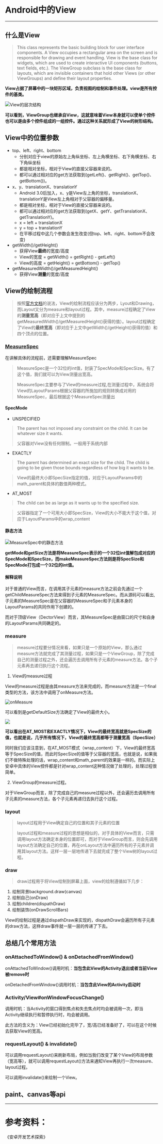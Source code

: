 # Android中的View

***

## 什么是View

> This class represents the basic building block for user interface components. A View occupies a rectangular area on the screen and is responsible for drawing and event handling. View is the base class for widgets, which are used to create interactive UI components (buttons, text fields, etc.). The ViewGroup subclass is the base class for layouts, which are invisible containers that hold other Views (or other ViewGroups) and define their layout properties.

**View占据了屏幕中的一块矩形区域，负责视图的绘制和事件处理。view是所有控件的基类。**

![View的层次结构](https://raw.githubusercontent.com/WecanStudio/Android/master/%E5%9B%BE%E7%89%87/view.png)

**可以看到，ViewGroup也继承自View，这就意味着View本身就可以使单个控件也可以是由多个控件组成的一组控件。通过这种关系就形成了View的树形结构。**

## View中的位置参数
- top、left、right、bottom
	- 分别对应于view的原始左上角纵坐标、左上角横坐标、右下角横坐标、右下角纵坐标
	- 都是相对坐标，相对于View的直接父容器来说的。
	- 都可以通过相对应的get方法获取到(getLeft()、getRight()、getTop()、getBottom())。
- x、y、translationX、translationY
	- Android 3.0后加入，x、y是View左上角的坐标，translationX、translationY是View左上角相对于父容器的偏移量。
	- 都是相对坐标，相对于View的直接父容器来说的。
	- 都可以通过相对应的get方法获取到(getX、getY、getTranslationX、getTranslationY)。
	- x = left + translationX
	- y = top + translationY
	- 在平移过程中这几个参数会发生改变(但top、left、right、bottom不会改变)
- getWidth()/getHeight()
	- 获得View**最终**的宽度/高度
	- View的宽度 = getWidth() = getRight() - getLeft()
	- View的高度 = getHeight() = getBottom() - getTop()
- getMeasuredWidth()/getMeasuredHeight()
	- 获得View**测量**的宽度/高度

## View的绘制流程

> 按照[官方文档](https://developer.android.com/reference/android/view/View.html)的说法，View的绘制流程应该分为两步，Lyout和Drawing，而Layout又分为measure和layout过程。其中，measure过程确定了View的**测量宽高**（即对应于上文中提到的getMeasuredWidth()/getMeasuredHeight()获得的值）。layout过程确定了View的**最终宽高**（即对应于上文中getWidth()/getHeight()获得的值）和四个顶点的位置。

### [MeasureSpec](https://android.googlesource.com/platform/frameworks/base/+/refs/heads/master/core/java/android/view/View.java)

在讲解具体的流程前，还需要理解MeasureSpec

> MeasureSpec是一个32位的int值，封装了SpecMode和SpecSize。有了这个值，我们就可以为View测量出宽高。
> 
> MeasureSpec主要参与了View的measure过程,在测量过程中，系统会将View的LayoutParams根据父容器的所施加的规则转换成对用的MeasureSpec，最后根据这个MeasureSpec测量出
#### SpecMode

- UNSPECIFIED
> The parent has not imposed any constraint on the child. It can be whatever size it wants.
> 
> 父容器对View没有任何限制。一般用于系统内部

- EXACTLY
> The parent has determined an exact size for the child. The child is going to be given those bounds regardless of how big it wants to be.

> View的最终大小即SpecSize指定的值，对应于LayoutParams中的math_parent和具体的数值两种模式。

- AT_MOST
> The child can be as large as it wants up to the specified size.

> 父容器指定了一个可用大小即SpecSize，View的大小不能大于这个值，对应于LayoutParams中的wrap_content

#### 静态方法
![MeasureSpec中的静态方法](https://raw.githubusercontent.com/WecanStudio/Android/master/%E5%9B%BE%E7%89%87/MeasureSpec%E7%9A%84%E9%9D%99%E6%80%81%E6%96%B9%E6%B3%95.png)

**getMode和getSize方法是将MeasureSpec表示的一个32位int值解包成对应的SpecMode和SpecSize，而makeMeasureSpec方法则是将SpecSize和SpecMode打包成一个32位的int值。**

#### 解释说明

对于普通的View而言，在调用其子元素的measure方法之前会先通过一个getChildMeasureSpec方法来得到子元素的MeasureSpec。而从源码可以看出,子元素的MeasureSpec是在父容器的MeasureSpec和子元素本身的LayoutParams的共同作用下创建的。

而对于顶级View（DectorView）而言，其MeasureSpec是由窗口的尺寸和自身的LayoutParams共同确定的。

### measure

> measure过程要分情况来看，如果只是一个原始的View，那么通过measure方法就完成了其测量过程，如果只是一个ViewGroup，除了完成自己的测量过程之外，还会遍历去调用所有子元素的measure方法。各个子元素再去递归执行这个流程。

1. View的measure过程
	
View的measure过程是由其measure方法来完成的，而measure方法是一个final类型的方法，该方法中调用了onMeasure方法。
	
![onMeasure](https://raw.githubusercontent.com/WecanStudio/Android/master/%E5%9B%BE%E7%89%87/onMeasure.png)

可以看到是getDefaultSize方法确定了View的最终大小。
	
![](https://raw.githubusercontent.com/WecanStudio/Android/master/%E5%9B%BE%E7%89%87/defaultSize.png)

**可以看出在AT_MOST和EXACTLY情况下，View的最终宽高就是SpecSize的值，也就是说，几乎所有情况下，View的最终宽高都等于测量宽高（SpecSize）**
	
同时我们应该注意到，在AT\_MOST模式（wrap_content）下，View的最终宽高等于SpecSize的值，而此时SpecSize的值等于父容器的宽高，也就是说，如果我们不做特殊处理的话，wrap\_content和math\_parent的效果是一样的。而实际上安卓中具体的View控件都是针对wrap\_content这种情况做了处理的，处理过程很简单。
	
2. ViewGroup的measure过程。

对于ViewGroup而言，除了完成自己的measure过程以外，还会遍历去调用所有子元素的measure方法，各个子元素再递归去执行这个过程。

### layout

> layout过程用于View确定自己的位置和其子元素的位置
> 
> layout过程和measure过程的思想是相似的，对于具体的View而言，只需调用layout方法确定本身的位置即可，而对于ViewGroup而言，则会先调用layout方法确定自己的位置，再在onLayout方法中遍历所有的子元素并调用其layout方法。这样一层一层地传递下去就完成了整个View树的layout过程。
> 


### draw

> draw过程用于将View绘制到屏幕上面，view的绘制遵循如下几步：

1. 绘制背景background.draw(canvas)
2. 绘制自己(onDraw)
3. 绘制children(dispathDraw)
4. 绘制装饰(onDrawScrollBars)

View的绘制过程是通过dispathDraw来实现的，dispathDraw会遍历所有子元素的draw方法，这样draw事件就一层一层的传递了下去。


## 总结几个常用方法

### onAttachedToWindow() & onDetachedFromWindow()

onAttachedToWindow()调用时机：**当包含此View的Activity退出或者当前View被remove时**

onDetachedFromWindow()调用时机：**当包含此View的Activity启动时**

### Activity/View#onWindowFocusChange()

调用时机：当Activity的窗口得到焦点和失去焦点时均会被调用一次，即当Activity继续执行和暂停执行时，均会被调用。

此方法的含义为：View已经初始化完毕了，宽/高已经准备好了，可以在这个时候去获取View的宽高。

### requestLayout() & invalidate()

可以调用requestLayout()来刷新布局，例如当我们改变了某个View的布局参数（宽高等），就可以调用requestLayout()方法来通知View再执行一次measure、layout过程。

可以调用invalidate()来绘制一个View。

## paint、canvas等api


***
# 参考资料：

《安卓开发艺术探索》